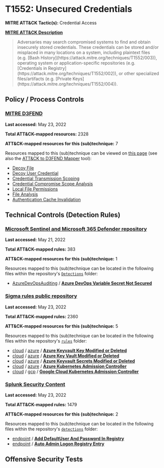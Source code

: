 # T1552: Unsecured Credentials
**MITRE ATT&CK Tactic(s):** Credential Access

**[MITRE ATT&CK Description](https://attack.mitre.org/techniques/T1552)**
<blockquote>Adversaries may search compromised systems to find and obtain insecurely stored credentials. These credentials can be stored and/or misplaced in many locations on a system, including plaintext files (e.g. [Bash History](https://attack.mitre.org/techniques/T1552/003)), operating system or application-specific repositories (e.g. [Credentials in Registry](https://attack.mitre.org/techniques/T1552/002)), or other specialized files/artifacts (e.g. [Private Keys](https://attack.mitre.org/techniques/T1552/004)).</blockquote>

## Policy / Process Controls
### [MITRE D3FEND](https://d3fend.mitre.org/)
**Last accessed:** May 23, 2022

**Total ATT&CK-mapped resources:** 2328

**ATT&CK-mapped resources for this (sub)technique:** 7

Resources mapped to this (sub)technique can be viewed on [this page](https://d3fend.mitre.org/) (see also the [ATT&CK to D3FEND Mapper](https://d3fend.mitre.org/tools/attack-mapper) tool):

* [Decoy File](https://d3fend.mitre.org/technique/d3f:DecoyFile)
* [Decoy User Credential](https://d3fend.mitre.org/technique/d3f:DecoyUserCredential)
* [Credential Transmission Scoping](https://d3fend.mitre.org/technique/d3f:CredentialTransmissionScoping)
* [Credential Compromise Scope Analysis](https://d3fend.mitre.org/technique/d3f:CredentialCompromiseScopeAnalysis)
* [Local File Permissions](https://d3fend.mitre.org/technique/d3f:LocalFilePermissions)
* [File Analysis](https://d3fend.mitre.org/technique/d3f:FileAnalysis)
* [Authentication Cache Invalidation](https://d3fend.mitre.org/technique/d3f:AuthenticationCacheInvalidation)

## Technical Controls (Detection Rules)
### [Microsoft Sentinel and Microsoft 365 Defender repository](https://github.com/Azure/Azure-Sentinel)
**Last accessed:** May 21, 2022

**Total ATT&CK-mapped rules:** 383

**ATT&CK-mapped resources for this (sub)technique:** 1

Resources mapped to this (sub)technique can be located in the following files within the repository's <code>[Detections](https://github.com/Azure/Azure-Sentinel/tree/master/Detections)</code> folder:

* [AzureDevOpsAuditing](https://github.com/Azure/Azure-Sentinel/tree/master/Detections/AzureDevOpsAuditing/) / **[Azure DevOps Variable Secret Not Secured](https://github.com/Azure/Azure-Sentinel/blob/master/Detections/AzureDevOpsAuditing/ADOSecretNotSecured.yaml)**

### [Sigma rules public repository](https://github.com/SigmaHQ/sigma)
**Last accessed:** May 23, 2022

**Total ATT&CK-mapped rules:** 2360

**ATT&CK-mapped resources for this (sub)technique:** 5

Resources mapped to this (sub)technique can be located in the following files within the repository's <code>[rules](https://github.com/SigmaHQ/sigma/tree/master/rules)</code> folder:

* [cloud](https://github.com/SigmaHQ/sigma/tree/master/rules/cloud/) / [azure](https://github.com/SigmaHQ/sigma/tree/master/rules/cloud/azure/) / **[Azure Keyvault Key Modified or Deleted](https://github.com/SigmaHQ/sigma/blob/master/rules/cloud/azure/azure_keyvault_key_modified_or_deleted.yml)**
* [cloud](https://github.com/SigmaHQ/sigma/tree/master/rules/cloud/) / [azure](https://github.com/SigmaHQ/sigma/tree/master/rules/cloud/azure/) / **[Azure Key Vault Modified or Deleted](https://github.com/SigmaHQ/sigma/blob/master/rules/cloud/azure/azure_keyvault_modified_or_deleted.yml)**
* [cloud](https://github.com/SigmaHQ/sigma/tree/master/rules/cloud/) / [azure](https://github.com/SigmaHQ/sigma/tree/master/rules/cloud/azure/) / **[Azure Keyvault Secrets Modified or Deleted](https://github.com/SigmaHQ/sigma/blob/master/rules/cloud/azure/azure_keyvault_secrets_modified_or_deleted.yml)**
* [cloud](https://github.com/SigmaHQ/sigma/tree/master/rules/cloud/) / [azure](https://github.com/SigmaHQ/sigma/tree/master/rules/cloud/azure/) / **[Azure Kubernetes Admission Controller](https://github.com/SigmaHQ/sigma/blob/master/rules/cloud/azure/azure_kubernetes_admission_controller.yml)**
* [cloud](https://github.com/SigmaHQ/sigma/tree/master/rules/cloud/) / [gcp](https://github.com/SigmaHQ/sigma/tree/master/rules/cloud/gcp/) / **[Google Cloud Kubernetes Admission Controller](https://github.com/SigmaHQ/sigma/blob/master/rules/cloud/gcp/gcp_kubernetes_admission_controller.yml)**

### [Splunk Security Content](https://github.com/splunk/security_content)
**Last accessed:** May 23, 2022

**Total ATT&CK-mapped rules:** 1479

**ATT&CK-mapped resources for this (sub)technique:** 2

Resources mapped to this (sub)technique can be located in the following files within the repository's <code>[detections](https://github.com/splunk/security_content/tree/develop/detections)</code> folder:

* [endpoint](https://github.com/splunk/security_content/tree/develop/detections/endpoint/) / **[Add DefaultUser And Password In Registry](https://github.com/splunk/security_content/blob/develop/detections/endpoint/add_defaultuser_and_password_in_registry.yml)**
* [endpoint](https://github.com/splunk/security_content/tree/develop/detections/endpoint/) / **[Auto Admin Logon Registry Entry](https://github.com/splunk/security_content/blob/develop/detections/endpoint/auto_admin_logon_registry_entry.yml)**


## Offensive Security Tests
